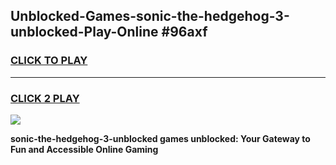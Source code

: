 
## Unblocked-Games-sonic-the-hedgehog-3-unblocked-Play-Online #96axf
<h3>
<a href="https://news.freeplayer.one?title=sonic-the-hedgehog-3-unblocked&ref=3">CLICK TO PLAY</a></h3>
<hr>

<h3>
<a href="https://news.freeplayer.one?title=sonic-the-hedgehog-3-unblocked&ref=3">CLICK 2 PLAY</a>
  
</h3>

<a href="https://news.freeplayer.one?title=sonic-the-hedgehog-3-unblocked&ref=3"><img src="https://clearcache.store/games.png"></a>


**sonic-the-hedgehog-3-unblocked games unblocked: Your Gateway to Fun and Accessible Online Gaming**
